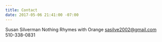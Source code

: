 ```yaml
---
title: Contact
date: 2017-05-06 21:41:00 -07:00
---
```


Susan Silverman
Nothing Rhymes with Orange
sasilve2002@gmail.com
510-338-0831